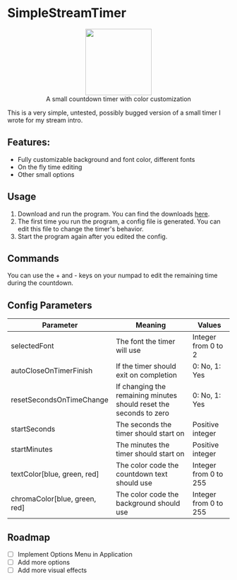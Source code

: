 # SimpleStreamTimer
<p align="center">
  <img src="https://imageog.flaticon.com/icons/png/512/68/68132.png?size=1200x630f&pad=10,10,10,10&ext=png&bg=FFFFFFFF" width=150 height="auto" /> <br>
  A small countdown timer with color customization 
</p>

This is a very simple, untested, possibly bugged version of a small timer I wrote for my stream intro.

## Features:
- Fully customizable background and font color, different fonts
- On the fly time editing
- Other small options

## Usage
1. Download and run the program. You can find the downloads [here](https://github.com/Syrapt0r/SimpleStreamTimer/releases).
1. The first time you run the program, a config file is generated. You can edit this file to change the timer's behavior.
1. Start the program again after you edited the config.

## Commands
You can use the + and - keys on your numpad to edit the remaining time during the countdown.

## Config Parameters
Parameter|Meaning|Values
---------|-------|------
selectedFont|The font the timer will use|Integer from 0 to 2
autoCloseOnTimerFinish|If the timer should exit on completion|0: No, 1: Yes
resetSecondsOnTimeChange|If changing the remaining minutes should reset the seconds to zero|0: No, 1: Yes
startSeconds|The seconds the timer should start on|Positive integer
startMinutes|The minutes the timer should start on|Positive integer
textColor[blue, green, red]|The color code the countdown text should use|Integer from 0 to 255
chromaColor[blue, green, red]|The color code the background should use|Integer from 0 to 255

## Roadmap
- [ ] Implement Options Menu in Application
- [ ] Add more options
- [ ] Add more visual effects